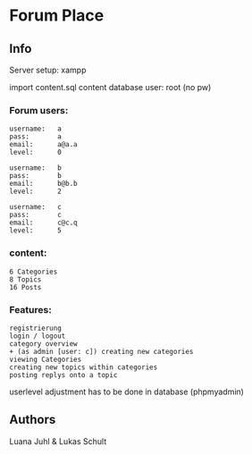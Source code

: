 # Forum Place
## Info
Server setup: xampp

import content.sql
content database user: root (no pw)

### Forum users:
	username:	a
	pass:		a
	email:		a@a.a
	level:		0

	username:	b
	pass:		b
	email:		b@b.b
	level:		2
	
	username:	c
	pass:		c
	email:		c@c.q
	level:		5
	
### content:
	6 Categories
	8 Topics
	16 Posts
	
### Features:
	registrierung
	login / logout
	category overview
	+ (as admin [user: c]) creating new categories
	viewing Categories
	creating new topics within categories
	posting replys onto a topic

userlevel adjustment has to be done in database (phpmyadmin)

## Authors

Luana Juhl & Lukas Schult
